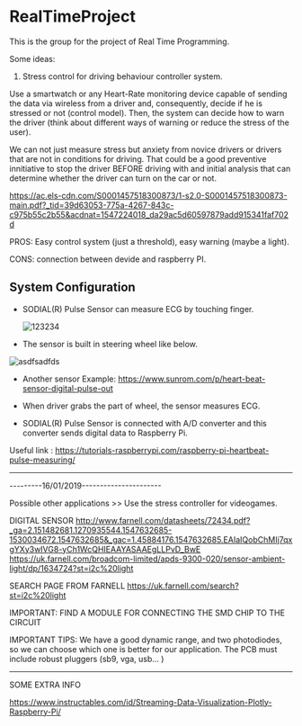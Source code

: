 # RealTimeProject
This is the group for the project of Real Time Programming.

Some ideas:

1. Stress control for driving behaviour controller system.

Use a smartwatch or any Heart-Rate monitoring device capable of sending the data via wireless from a driver and, consequently, decide if he is stressed or not (control model). Then, the system can decide how to warn the driver (think about different ways of warning or reduce the stress of the user). 

We can not just measure stress but anxiety from novice drivers or drivers that are not in conditions for driving. That could be a good preventive innitiative to stop the driver BEFORE driving with and initial analysis that can determine whether the driver can turn on the car or not.  

https://ac.els-cdn.com/S0001457518300873/1-s2.0-S0001457518300873-main.pdf?_tid=39d63053-775a-4267-843c-c975b55c2b55&acdnat=1547224018_da29ac5d60597879add915341faf702d

PROS: Easy control system (just a threshold), easy warning (maybe a light).

CONS: connection between devide and raspberry PI.

## System Configuration
  
- SODIAL(R) Pulse Sensor can measure ECG by touching finger. 
 
  ![123234](https://user-images.githubusercontent.com/46483800/51086736-2c4c7780-1742-11e9-94d0-ce5760728c73.JPG)
  
-  The sensor is built in steering wheel like below.

![asdfsadfds](https://user-images.githubusercontent.com/46483800/51086779-b1379100-1742-11e9-9c3c-06a60248d4dc.JPG)

- Another sensor Example:
https://www.sunrom.com/p/heart-beat-sensor-digital-pulse-out

- When driver grabs the part of wheel, the sensor measures ECG. 

- SODIAL(R) Pulse Sensor is connected with A/D converter and this converter sends digital data to Raspberry Pi. 

Useful link : https://tutorials-raspberrypi.com/raspberry-pi-heartbeat-pulse-measuring/

------------------------------------------------

---------16/01/2019----------------------

Possible other applications >> Use the stress controller for videogames.

DIGITAL SENSOR 
http://www.farnell.com/datasheets/72434.pdf?_ga=2.151482681.1270935544.1547632685-1530034672.1547632685&_gac=1.45884176.1547632685.EAIaIQobChMIj7qxgYXy3wIVG8-yCh1WcQHIEAAYASAAEgLLPvD_BwE
https://uk.farnell.com/broadcom-limited/apds-9300-020/sensor-ambient-light/dp/1634724?st=i2c%20light

SEARCH PAGE FROM FARNELL 
https://uk.farnell.com/search?st=i2c%20light

IMPORTANT: FIND A MODULE FOR CONNECTING THE SMD CHIP TO THE CIRCUIT

IMPORTANT TIPS:
  We have a good dynamic range, and two photodiodes, so we can choose which one is better for our application. 
  The PCB must include robust pluggers (sb9, vga, usb... )

-----------------------------------
SOME EXTRA INFO

https://www.instructables.com/id/Streaming-Data-Visualization-Plotly-Raspberry-Pi/

